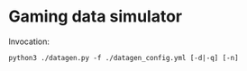 # Gaming data simulator

Invocation:

```
python3 ./datagen.py -f ./datagen_config.yml [-d|-q] [-n]
```

